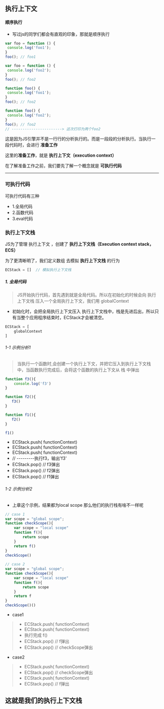 ## 执行上下文

#### 顺序执行
- 写过js的同学们都会有直观的印象，那就是顺序执行

```js
var foo = function () {
 console.log('foo1');
}
foo(); // foo1

var foo = function () {
 console.log('foo2');
}
foo(); // foo2

```

```js
function foo() {
 console.log('foo1');
}
foo(); // foo2

function foo() {
 console.log('foo2');
}
foo(); // foo2
// -----------------------> 这次打印为两个foo2
```

这是因为JS引擎并不是一行行的分析执行的。而是一段段的分析执行。当执行一段代码时，会进行 **准备工作**

这里的**准备工作**，就是 **执行上下文（execution context）**

在了解准备工作之前，我们要先了解一个概念就是 **可执行代码**

---

### 可执行代码
可执行代码有三种
- 1.全局代码
- 2.函数代码
- 3.eval代码

### 执行上下文栈

JS为了管理 执行上下文 ，创建了 **执行上下文栈（Execution context stack， ECS）**

为了更清晰明了，我们定义数组 去模拟 **执行上下文栈** 的行为

```js
ECStack = []  // 模拟执行上下文栈
```

##### 1. 全局代码
> JS开始执行代码，首先遇到就是全局代码。所以在初始化的时候会向 执行上下文栈 压入一个全局执行上下文，我们用 globalContext

- 初始化时，会把全局执行上下文压入 执行上下文栈中，栈是先进后出，所以只有当整个应用程序结束时，ECStack才会被清空。

```js
ECStack = [
    globalContext
]
```

###### 1-1 示例分析1
> 当执行一个函数时,会创建一个执行上下文，并把它压入到执行上下文栈中，当函数执行完成后，会将这个函数的执行上下文从 栈 中弹出

```js
function f3(){
    console.log('f3')
}

function f2(){
   f3()
}

function f1(){
   f2()
}

f1()
```

-  ECStack.push(<f1> functionContext)
-  ECStack.push(<f2> functionContext)
-  ECStack.push(<f3> functionContext)
-  // ---------执行f3，输出'f3'
-  ECStack.pop()  // f3弹出
-  ECStack.pop()  // f2弹出
-  ECStack.pop()  // f1弹出

###### 1-2 示例分析2
- 上章这个示例，结果都为local scope 那么他们的执行栈有啥不一样呢
```js
// case 1
var scope = "global scope";
function checkScope(){
    var scope = "local scope"
    function f(){
        return scope
    }
    return f()
}
checkScope()
 
// case 2
var scope = "global scope";
function checkScope(){
    var scope = "local scope"
    function f(){
        return scope
    }
    return f
}
checkScope()()
```

- case1
> - ECStack.push(<checkScope> functionContext)
> - ECStack.push(<f> functionContext)
> - 执行完成 f()
> - ECStack.pop()  // f弹出
> - ECStack.pop()  // checkScope弹出


- case2
> - ECStack.push(<checkScope> functionContext)
> - ECStack.pop()  // checkScope弹出
> - ECStack.push(<f> functionContext)
> - ECStack.pop()  // f弹出

这就是我们的执行上下文栈
---